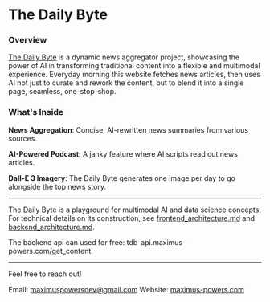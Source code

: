 # The Daily Byte


### Overview

[The Daily Byte](http://thedailybyte.maximus-powers.com) is a dynamic news aggregator project, showcasing the power of AI in transforming traditional content into a flexible and multimodal experience. Everyday morning this website fetches news articles, then uses AI not just to curate and rework the content, but to blend it into a single page, seamless, one-stop-shop.


### What's Inside

**News Aggregation**: Concise, AI-rewritten news summaries from various sources.

**AI-Powered Podcast**: A janky feature where AI scripts read out news articles.

**Dall-E 3 Imagery**: The Daily Byte generates one image per day to go alongside the top news story.

---

The Daily Byte is a playground for multimodal AI and data science concepts. For technical details on its construction, see [frontend_architecture.md](docs/frontend_architecture.md) and [backend_architecture.md](docs/backend_architecture.md).

The backend api can used for free: tdb-api.maximus-powers.com/get_content

---

Feel free to reach out!

Email: maximuspowersdev@gmail.com
Website: [maximus-powers.com](http://maximus-powers.com)
